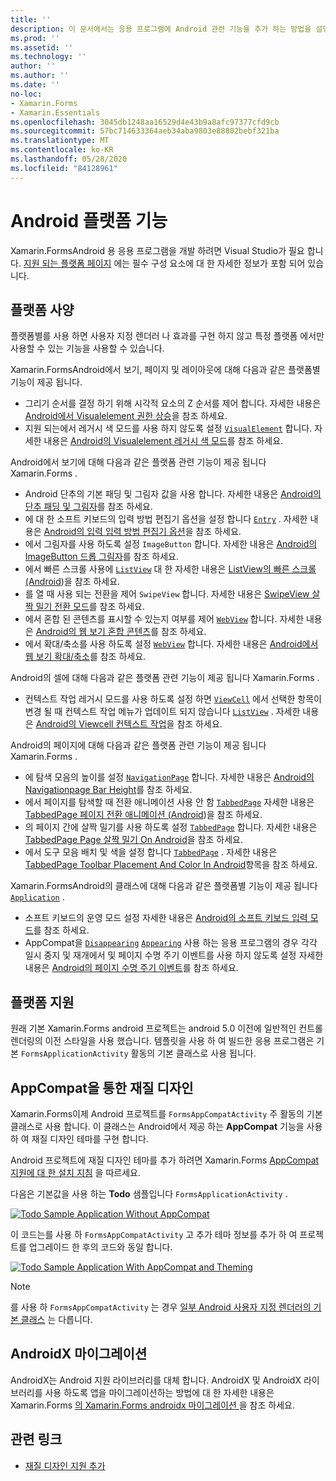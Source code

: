```yaml
---
title: ''
description: 이 문서에서는 응용 프로그램에 Android 관련 기능을 추가 하는 방법을 설명 Xamarin.Forms 합니다.
ms.prod: ''
ms.assetid: ''
ms.technology: ''
author: ''
ms.author: ''
ms.date: ''
no-loc:
- Xamarin.Forms
- Xamarin.Essentials
ms.openlocfilehash: 3045db1248aa16529d4e43b9a8afc97377cfd9cb
ms.sourcegitcommit: 57bc714633364aeb34aba9803e88802bebf321ba
ms.translationtype: MT
ms.contentlocale: ko-KR
ms.lasthandoff: 05/28/2020
ms.locfileid: "84128961"
---
```

# <a name="android-platform-features"></a>Android 플랫폼 기능

Xamarin.FormsAndroid 용 응용 프로그램을 개발 하려면 Visual Studio가 필요 합니다. [지원 되는 플랫폼 페이지](~/get-started/supported-platforms.md) 에는 필수 구성 요소에 대 한 자세한 정보가 포함 되어 있습니다.

## <a name="platform-specifics"></a>플랫폼 사양

플랫폼별를 사용 하면 사용자 지정 렌더러 나 효과를 구현 하지 않고 특정 플랫폼 에서만 사용할 수 있는 기능을 사용할 수 있습니다.

Xamarin.FormsAndroid에서 보기, 페이지 및 레이아웃에 대해 다음과 같은 플랫폼별 기능이 제공 됩니다.

- 그리기 순서를 결정 하기 위해 시각적 요소의 Z 순서를 제어 합니다. 자세한 내용은 [Android에서 Visualelement 권한 상승](visualelement-elevation.md)을 참조 하세요.
- 지원 되는에서 레거시 색 모드를 사용 하지 않도록 설정 [`VisualElement`](xref:Xamarin.Forms.VisualElement) 합니다. 자세한 내용은 [Android의 Visualelement 레거시 색 모드](legacy-color-mode.md)를 참조 하세요.

Android에서 보기에 대해 다음과 같은 플랫폼 관련 기능이 제공 됩니다 Xamarin.Forms .

- Android 단추의 기본 패딩 및 그림자 값을 사용 합니다. 자세한 내용은 [Android의 단추 패딩 및 그림자](button-padding-shadow.md)를 참조 하세요.
- 에 대 한 소프트 키보드의 입력 방법 편집기 옵션을 설정 합니다 [`Entry`](xref:Xamarin.Forms.Entry) . 자세한 내용은 [Android의 입력 입력 방법 편집기 옵션](entry-ime-options.md)을 참조 하세요.
- 에서 그림자를 사용 하도록 설정 `ImageButton` 합니다. 자세한 내용은 [Android의 ImageButton 드롭 그림자](imagebutton-drop-shadow.md)를 참조 하세요.
- 에서 빠른 스크롤 사용에 [`ListView`](xref:Xamarin.Forms.ListView) 대 한 자세한 내용은 [ListView의 빠른 스크롤 (Android](listview-fast-scrolling.md))을 참조 하세요.
- 를 열 때 사용 되는 전환을 제어 `SwipeView` 합니다. 자세한 내용은 [SwipeView 살짝 밀기 전환 모드](swipeview-swipetransitionmode.md)를 참조 하세요.
- 에서 혼합 된 콘텐츠를 표시할 수 있는지 여부를 제어 [`WebView`](xref:Xamarin.Forms.WebView) 합니다. 자세한 내용은 [Android의 웹 보기 혼합 콘텐츠](webview-mixed-content.md)를 참조 하세요.
- 에서 확대/축소를 사용 하도록 설정 [`WebView`](xref:Xamarin.Forms.WebView) 합니다. 자세한 내용은 [Android에서 웹 보기 확대/축소](webview-zoom-controls.md)를 참조 하세요.

Android의 셀에 대해 다음과 같은 플랫폼 관련 기능이 제공 됩니다 Xamarin.Forms .

- 컨텍스트 작업 레거시 모드를 사용 하도록 설정 하면 [`ViewCell`](xref:Xamarin.Forms.ViewCell) 에서 선택한 항목이 변경 될 때 컨텍스트 작업 메뉴가 업데이트 되지 않습니다 [`ListView`](xref:Xamarin.Forms.ListView) . 자세한 내용은 [Android의 Viewcell 컨텍스트 작업](viewcell-context-actions.md)을 참조 하세요.

Android의 페이지에 대해 다음과 같은 플랫폼 관련 기능이 제공 됩니다 Xamarin.Forms .

- 에 탐색 모음의 높이를 설정 [`NavigationPage`](xref:Xamarin.Forms.NavigationPage) 합니다. 자세한 내용은 [Android의 Navigationpage Bar Height](navigationpage-bar-height.md)를 참조 하세요.
- 에서 페이지를 탐색할 때 전환 애니메이션 사용 안 함 [`TabbedPage`](xref:Xamarin.Forms.TabbedPage) 자세한 내용은 [TabbedPage 페이지 전환 애니메이션 (Android](tabbedpage-transition-animations.md))을 참조 하세요.
- 의 페이지 간에 살짝 밀기를 사용 하도록 설정 [`TabbedPage`](xref:Xamarin.Forms.TabbedPage) 합니다. 자세한 내용은 [TabbedPage Page 살짝 밀기 On Android](tabbedpage-page-swiping.md)을 참조 하세요.
- 에서 도구 모음 배치 및 색을 설정 합니다 [`TabbedPage`](xref:Xamarin.Forms.TabbedPage) . 자세한 내용은 [TabbedPage Toolbar Placement And Color In Android](tabbedpage-toolbar-placement-color.md)항목을 참조 하세요.

Xamarin.FormsAndroid의 클래스에 대해 다음과 같은 플랫폼별 기능이 제공 됩니다 [`Application`](xref:Xamarin.Forms.Application) .

- 소프트 키보드의 운영 모드 설정 자세한 내용은 [Android의 소프트 키보드 입력 모드](soft-keyboard-input-mode.md)를 참조 하세요.
- AppCompat을 [`Disappearing`](xref:Xamarin.Forms.Page.Appearing) [`Appearing`](xref:Xamarin.Forms.Page.Appearing) 사용 하는 응용 프로그램의 경우 각각 일시 중지 및 재개에서 및 페이지 수명 주기 이벤트를 사용 하지 않도록 설정 자세한 내용은 [Android의 페이지 수명 주기 이벤트](page-lifecycle-events.md)를 참조 하세요.

## <a name="platform-support"></a>플랫폼 지원

원래 기본 Xamarin.Forms android 프로젝트는 android 5.0 이전에 일반적인 컨트롤 렌더링의 이전 스타일을 사용 했습니다. 템플릿을 사용 하 여 빌드한 응용 프로그램은 기본 `FormsApplicationActivity` 활동의 기본 클래스로 사용 됩니다.

## <a name="material-design-via-appcompat"></a>AppCompat을 통한 재질 디자인

Xamarin.Forms이제 Android 프로젝트를 `FormsAppCompatActivity` 주 활동의 기본 클래스로 사용 합니다. 이 클래스는 Android에서 제공 하는 **AppCompat** 기능을 사용 하 여 재질 디자인 테마를 구현 합니다.

Android 프로젝트에 재질 디자인 테마를 추가 하려면 Xamarin.Forms [AppCompat 지원에 대 한 설치 지침](appcompat-material-design.md) 을 따르세요.

다음은 기본값을 사용 하는 **Todo** 샘플입니다 `FormsApplicationActivity` .

[![](images/before-appcompat-sml.png "Todo Sample Application Without AppCompat")](images/before-appcompat.png#lightbox "Todo Sample Application Without AppCompat")

이 코드는를 사용 하 `FormsAppCompatActivity` 고 추가 테마 정보를 추가 하 여 프로젝트를 업그레이드 한 후의 코드와 동일 합니다.

[![](images/post-appcompat-sml.png "Todo Sample Application With AppCompat and Theming")](images/post-appcompat.png#lightbox "Todo Sample Application With AppCompat and Theming")

> [!NOTE]
> 를 사용 하 `FormsAppCompatActivity` 는 경우 [일부 Android 사용자 지정 렌더러의 기본 클래스](~/xamarin-forms/app-fundamentals/custom-renderer/renderers.md) 는 다릅니다.

## <a name="androidx-migration"></a>AndroidX 마이그레이션

AndroidX는 Android 지원 라이브러리를 대체 합니다. AndroidX 및 AndroidX 라이브러리를 사용 하도록 앱을 마이그레이션하는 방법에 대 한 자세한 내용은 Xamarin.Forms [의 Xamarin.Forms androidx 마이그레이션 ](~/xamarin-forms/platform/android/androidx-migration.md)을 참조 하세요.

## <a name="related-links"></a>관련 링크

- [재질 디자인 지원 추가](appcompat-material-design.md)
